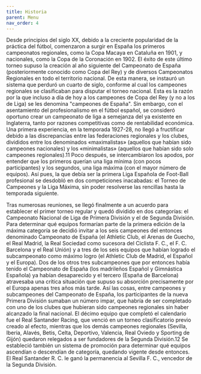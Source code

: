 ```yaml
---
title: Historia
parent: Menu
nav_order: 4
---
```


Desde principios del siglo XX, debido a la creciente popularidad de la práctica del fútbol, comenzaron a surgir en España los primeros campeonatos regionales, como la Copa Macaya en Cataluña en 1901, y nacionales, como la Copa de la Coronación en 1902. El éxito de este último torneo supuso la creación al año siguiente del Campeonato de España (posteriormente conocido como Copa del Rey) y de diversos Campeonatos Regionales en todo el territorio nacional. De esta manera, se instauró un sistema que perduró un cuarto de siglo, conforme al cual los campeones regionales se clasificaban para disputar el torneo nacional. Esta es la razón por la que incluso a día de hoy a los campeones de Copa del Rey (y no a los de Liga) se les denomina "campeones de España". Sin embargo, con el asentamiento del profesionalismo en el fútbol español, se consideró oportuno crear un campeonato de liga a semejanza del ya existente en Inglaterra, tanto por razones competitivas como de rentabilidad económica. Una primera experiencia, en la temporada 1927-28, no llegó a fructificar debido a las discrepancias entre las federaciones regionales y los clubes, divididos entre los denominados «maximalistas» (aquellos que habían sido campeones nacionales) y los «minimalistas» (aquellos que habían sido solo campeones regionales).11​ Poco después, se intercambiaron los apodos, por entender que los primeros querían una liga mínima (con pocos participantes) y los segundos, una liga máxima (con el mayor número de equipos). Así pues, la que debía ser la primera Liga Española de Foot-Ball profesional se desdobló en dos competiciones inacabadas: el Torneo de Campeones y la Liga Máxima, sin poder resolverse las rencillas hasta la temporada siguiente.

Tras numerosas reuniones, se llegó finalmente a un acuerdo para establecer el primer torneo regular y quedó dividido en dos categorías: el Campeonato Nacional de Liga de Primera División y el de Segunda División. Para determinar qué equipos formarían parte de la primera edición de la máxima categoría se decidió invitar a los seis campeones del entonces denominado Campeonato de España (el Athletic Club, el Arenas de Guecho, el Real Madrid, la Real Sociedad como sucesora del Ciclista F. C., el F. C. Barcelona y el Real Unión) y a tres de los seis equipos que habían logrado el subcampeonato como máximo logro (el Athletic Club de Madrid, el Español y el Europa). Dos de los otros tres subcampeones que por entonces había tenido el Campeonato de España (los madrileños Español y Gimnástica Española) ya habían desaparecido y el tercero (España de Barcelona) atravesaba una crítica situación que supuso su absorción precisamente por el Europa apenas tres años más tarde. Así las cosas, entre campeones y subcampeones del Campeonato de España, los participantes de la nueva Primera División sumaban un número impar, que habría de ser completado con uno de los clubes que hubieran sido campeones regionales sin haber alcanzado la final nacional. El décimo equipo que completó el calendario fue el Real Santander Racing, que venció en un torneo clasificatorio previo creado al efecto, mientras que los demás campeones regionales (Sevilla, Iberia, Alavés, Betis, Celta, Deportivo, Valencia, Real Oviedo y Sporting de Gijón) quedaron relegados a ser fundadores de la Segunda División.12​ Se estableció también un sistema de promoción para determinar qué equipos ascendían o descendían de categoría, quedando vigente desde entonces. El Real Santander R. C. le ganó la permanencia al Sevilla F. C., vencedor de la Segunda División.
